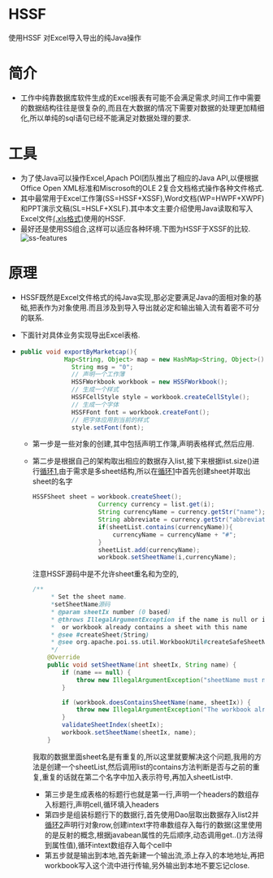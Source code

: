 # HSSF
使用HSSF 对Excel导入导出的纯Java操作
# 简介

- 工作中纯靠数据库软件生成的Excel报表有可能不会满足需求,时间工作中需要的数据结构往往是很复杂的,而且在大数据的情况下需要对数据的处理更加精细化,所以单纯的sql语句已经不能满足对数据处理的要求.

# 工具

- 为了使Java可以操作Excel,Apach POI团队推出了相应的Java API,以便根据Office Open XML标准和Miscrosoft的OLE 2复合文档格式操作各种文件格式.
- 其中最常用于Excel工作簿(SS=HSSF+XSSF),Word文档(WP=HWPF+XWPF)和PPT演示文稿(SL=HSLF+XSLF).其中本文主要介绍使用Java读取和写入Excel文件<u>(.xls格式)</u>使用的HSSF.
- 最好还是使用SS组合,这样可以适应各种环境.下图为HSSF于XSSF的比较.![ss-features](D:\Git\picture\ss-features.png)

# 原理

- HSSF既然是Excel文件格式的纯Java实现,那必定要满足Java的面相对象的基础,把表作为对象使用.而且涉及到导入导出就必定和输出输入流有着密不可分的联系.

- 下面针对具体业务实现导出Excel表格.

- ~~~Java
  public void exportByMarketcap(){
          	  Map<String, Object> map = new HashMap<String, Object>();
                String msg = "0";
                // 声明一个工作薄
                HSSFWorkbook workbook = new HSSFWorkbook();
                // 生成一个样式
                HSSFCellStyle style = workbook.createCellStyle();
                // 生成一个字体
                HSSFFont font = workbook.createFont();
                // 把字体应用到当前的样式
                style.setFont(font);
  ~~~

  - 第一步是一些对象的创建,其中包括声明工作簿,声明表格样式,然后应用.


  - 第二步是根据自己的架构取出相应的数据存入list,接下来根据list.size()进行<u>循环1</u>,由于需求是多sheet结构,所以在<u>循环1</u>中首先创建sheet并取出sheet的名字

    ~~~Java
    HSSFSheet sheet = workbook.createSheet();
                	  Currency currency = list.get(i);
                	  String currencyName = currency.getStr("name");
                	  String abbreviate = currency.getStr("abbreviate");
                	  if(sheetList.contains(currencyName)){
                		  currencyName = currencyName + "#";
                	  }
                	  sheetList.add(currencyName);
                	  workbook.setSheetName(i,currencyName);
    ~~~

    注意HSSF源码中是不允许sheet重名和为空的,

    ~~~Java
    /**
         * Set the sheet name.
         *setSheetName源码
         * @param sheetIx number (0 based)
         * @throws IllegalArgumentException if the name is null or invalid
         *  or workbook already contains a sheet with this name
         * @see #createSheet(String)
         * @see org.apache.poi.ss.util.WorkbookUtil#createSafeSheetName(String nameProposal)
         */
        @Override
        public void setSheetName(int sheetIx, String name) {
            if (name == null) {
                throw new IllegalArgumentException("sheetName must not be null");
            }

            if (workbook.doesContainsSheetName(name, sheetIx)) {
                throw new IllegalArgumentException("The workbook already contains a sheet with this name");
            }
            validateSheetIndex(sheetIx);
            workbook.setSheetName(sheetIx, name);
        }
    ~~~

    我取的数据里面sheet名是有重复的,所以这里就要解决这个问题,我用的方法是创建一个sheetList,然后调用list的contains方法判断是否与之前的重复,重复的话就在第二个名字中加入表示符号,再加入sheetList中.

    - 第三步是生成表格的标题行也就是第一行,声明一个headers的数组存入标题行,声明cell,循环填入headers
    - 第四步是组装标题行下的数据行,首先使用Dao层取出数据存入list2并<u>循环2</u>声明行对象row,创建intext字符串数组存入每行的数据(这里使用的是反射的概念,根据javabean属性的先后顺序,动态调用get..()方法得到属性值),循环intext数组存入每个cell中
    - 第五步就是输出到本地,首先新建一个输出流,添上存入的本地地址,再把workbook写入这个流中进行传输,另外输出到本地不要忘记close.

